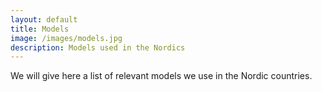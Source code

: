 ```yaml
---
layout: default
title: Models
image: /images/models.jpg
description: Models used in the Nordics 
---
```



We will give here a list of relevant models we use in the Nordic countries.
